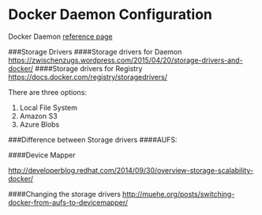 # Docker Daemon Configuration

Docker Daemon [reference page](https://docs.docker.com/reference/commandline/daemon/)

###Storage Drivers
####Storage drivers for Daemon
https://zwischenzugs.wordpress.com/2015/04/20/storage-drivers-and-docker/ 
####Storage drivers for Registry
https://docs.docker.com/registry/storagedrivers/

There are three options:
1. Local File System
2. Amazon S3
3. Azure Blobs

###Difference between Storage drivers
####AUFS:
 
####Device Mapper
 
http://developerblog.redhat.com/2014/09/30/overview-storage-scalability-docker/

####Changing the storage drivers
http://muehe.org/posts/switching-docker-from-aufs-to-devicemapper/

